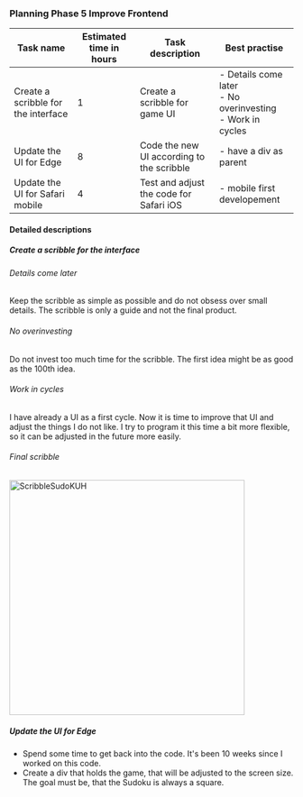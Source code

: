 ### Planning Phase 5 Improve Frontend

|Task name|Estimated time in hours| Task description|Best practise|
|----|----|----|----|
|Create a scribble for the interface|1|Create a scribble for game UI|- Details come later <br> - No overinvesting <br>- Work in cycles|
|Update the UI for Edge|8|Code the new UI according to the scribble|- have a div as parent|
|Update the UI for Safari mobile|4|Test and adjust the code for Safari iOS|- mobile first developement|

#### Detailed descriptions
##### Create a scribble for the interface
###### Details come later
Keep the scribble as simple as possible and do not obsess over small details. The scribble is only a guide and not the final product.
###### No overinvesting
Do not invest too much time for the scribble. The first idea might be as good as the 100th idea.
###### Work in cycles
I have already a UI as a first cycle. Now it is time to improve that UI and adjust the things I do not like. I try to program it this time a bit more flexible, so it can be adjusted in the future more easily.

###### Final scribble
<img width="417" alt="ScribbleSudoKUH" src="https://github.com/user-attachments/assets/8577fa39-2d8b-4e63-9cf7-61b0fc710759">

##### Update the UI for Edge
- Spend some time to get back into the code. It's been 10 weeks since I worked on this code.
- Create a div that holds the game, that will be adjusted to the screen size. The goal must be, that the Sudoku is always a square.
